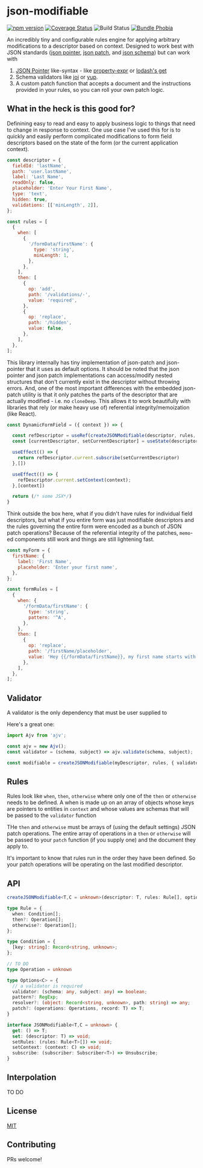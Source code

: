 # json-modifiable

[![npm version](https://img.shields.io/npm/v/json-modifiable)](https://npmjs.org/package/json-modifiable)
[![Coverage Status](https://coveralls.io/repos/github/akmjenkins/json-modifiable/badge.svg)](https://coveralls.io/github/akmjenkins/json-modifiable)
![Build Status](https://github.com/akmjenkins/json-modifiable/actions/workflows/test.yaml/badge.svg)
[![Bundle Phobia](https://badgen.net/bundlephobia/minzip/json-modifiable)](https://bundlephobia.com/result?p=json-modifiable)

An incredibly tiny and configurable rules engine for applying arbitrary modifications to a descriptor based on context. Designed to work best with JSON standards ([json pointer](https://datatracker.ietf.org/doc/html/rfc6901), [json patch](http://jsonpatch.com/), and [json schema](https://json-schema.org/)) but can work with

1. [JSON Pointer]() like-syntax - like [property-expr](https://www.npmjs.com/package/property-expr) or [lodash's get](https://lodash.com/docs/4.17.15#get)
2. Schema validators like [joi](https://www.npmjs.com/package/joi) or [yup](https://www.npmjs.com/package/yup).
3. A custom patch function that accepts a document and the instructions provided in your rules, so you can roll your own patch logic.

## What in the heck is this good for?

Definining easy to read and easy to apply business logic to things that need to change in response to context. One use case I've used this for is to quickly and easily perform complicated modifications to form field descriptors based on the state of the form (or the current application context).

```js
const descriptor = {
  fieldId: 'lastName',
  path: 'user.lastName',
  label: 'Last Name',
  readOnly: false,
  placeholder: 'Enter Your First Name',
  type: 'text',
  hidden: true,
  validations: [['minLength', 2]],
};

const rules = [
  {
    when: [
      {
        '/formData/firstName': {
          type: 'string',
          minLength: 1,
        },
      },
    ],
    then: [
      {
        op: 'add',
        path: '/validations/-',
        value: 'required',
      },
      {
        op: 'replace',
        path: '/hidden',
        value: false,
      },
    ],
  },
];
```

This library internally has tiny implementation of json-patch and json-pointer that it uses as default options. It should be noted that the json pointer and json patch implementations can access/modify nested structures that don't currently exist in the descriptor without throwing errors. And, one of the most important differences with the embedded json-patch utility is that it only patches the parts of the descriptor that are actually modified - i.e. no `cloneDeep`. This allows it to work beautifully with libraries that rely (or make heavy use of) referential integrity/memoization (like React).

```js
const DynamicFormField = ({ context }) => {

  const refDescriptor = useRef(createJSONModifiable(descriptor, rules, { context }))
  const [currentDescriptor, setCurrentDescriptor] = useState(descriptor.current.get());

  useEffect(() => {
    return refDescriptor.current.subscribe(setCurrentDescriptor)
  },[])

  useEffect(() => {
    refDescriptor.current.setContext(context);
  },[context])

  return (/* some JSX*/)
}
```

Think outside the box here, what if you didn't have rules for individual field descriptors, but what if you entire form was just modifiable descriptors and the rules governing the entire form were encoded as a bunch of JSON patch operations? Because of the referential integrity of the patches, `memo`-ed components still work and things are still lightening fast.

```js
const myForm = {
  firstName: {
    label: 'First Name',
    placeholder: 'Enter your first name',
  },
};

const formRules = [
  {
    when: {
      '/formData/firstName': {
        type: 'string',
        pattern: '^A',
      },
    },
    then: [
      {
        op: 'replace',
        path: '/firstName/placeholder',
        value: 'Hey {{/formData/firstName}}, my first name starts with A too!',
      },
    ],
  },
];
```

## Validator

A validator is the only dependency that must be user supplied to

Here's a great one:

```js
import Ajv from 'ajv';

const ajv = new Ajv();
const validator = (schema, subject) => ajv.validate(schema, subject);

const modifiable = createJSONModifiable(myDescriptor, rules, { validator });
```

## Rules

Rules look like `when`, `then`, `otherwise` where only one of the `then` or `otherwise` needs to be defined. A when is made up on an array of objects whose keys are pointers to entities in `context` and whose values are schemas that will be passed to the `validator` function

THe `then` and `otherwise` must be arrays of (using the default settings) JSON patch operations. The entire array of operations in a `then` or `otherwise` will be passed to your `patch` function (if you supply one) and the document they apply to.

It's important to know that rules run in the order they have been defined. So your patch operations will be operating on the last modified descriptor.

## API

```ts
createJSONModifiable<T,C = unknown>(descriptor: T, rules: Rule[], options: Options<C>): JSONModifiable<T,C>

type Rule = {
  when: Condition[];
  then?: Operation[];
  otherwise?: Operation[];
};

type Condition = {
  [key: string]: Record<string, unknown>;
};

// TO DO
type Operation = unknown

type Options<C> = {
  // a validator is required
  validator: (schema: any, subject: any) => boolean;
  pattern?: RegExp;
  resolver?: (object: Record<string, unknown>, path: string) => any;
  patch?: (operations: Operations, record: T) => T;
}

interface JSONModifiable<T,C = unknown> {
  get: () => T;
  set: (descriptor: T) => void;
  setRules: (rules: Rule<T>[]) => void;
  setContext: (context: C) => void;
  subscribe: (subscriber: Subscriber<T>) => Unsubscribe;
}

```

## Interpolation

TO DO

## License

[MIT](./LICENSE)

## Contributing

PRs welcome!
